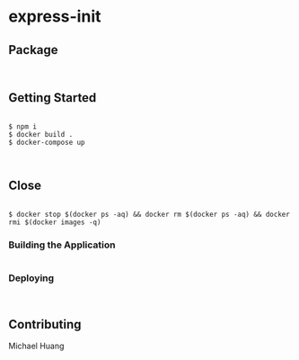 # express-init


## Package

```


```

## Getting Started

```

$ npm i
$ docker build .
$ docker-compose up



```
## Close 

```

$ docker stop $(docker ps -aq) && docker rm $(docker ps -aq) && docker rmi $(docker images -q)

```



### Building the Application

```

```

### Deploying



```


```


## Contributing

Michael Huang

